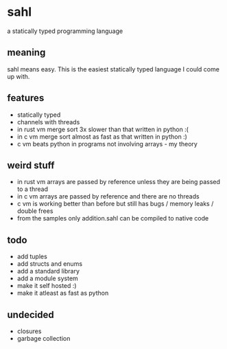 # sahl

a statically typed programming language

## meaning

sahl means easy. This is the easiest statically typed language I could come up with.

## features

- statically typed
- channels with threads
- in rust vm merge sort 3x slower than that written in python :(
- in c vm merge sort almost as fast as that written in python :)
- c vm beats python in programs not involving arrays - my theory

## weird stuff

- in rust vm arrays are passed by reference unless they are being passed to a thread
- in c vm arrays are passed by reference and there are no threads
- c vm is working better than before but still has bugs / memory leaks / double frees
- from the samples only addition.sahl can be compiled to native code

## todo

- add tuples
- add structs and enums
- add a standard library
- add a module system
- make it self hosted :)
- make it atleast as fast as python

## undecided

- closures
- garbage collection
